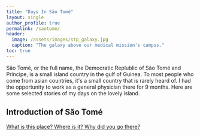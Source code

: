 ```yaml
---
title: "Days In São Tomé"
layout: single
author_profile: true
permalink: /saotome/
header:
  image: /assets/images/stp_galaxy.jpg
  caption: "The galaxy above our medical mission's campus."
toc: true
---
```

São Tomé, or the full name, the Democratic Replublic of São Tomé and Príncipe, is a small island country in the gulf of Guinea.
To most people who come from asian countries, it's a small country that is rarely heard of. I had the opportunity to work as a general physician there for 9 months. Here are some selected stories of my days on the lovely island.

## Introduction of São Tomé
[What is this place? Where is it? Why did you go there? ](/saotome/intro/)

<!-- ## my last days in São Tomé -->